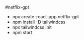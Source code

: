 #netflix-gpt
- npx create-react-app netflix-gpt
- npm install -D tailwindcss
- npx tailwindcss init
- npm start